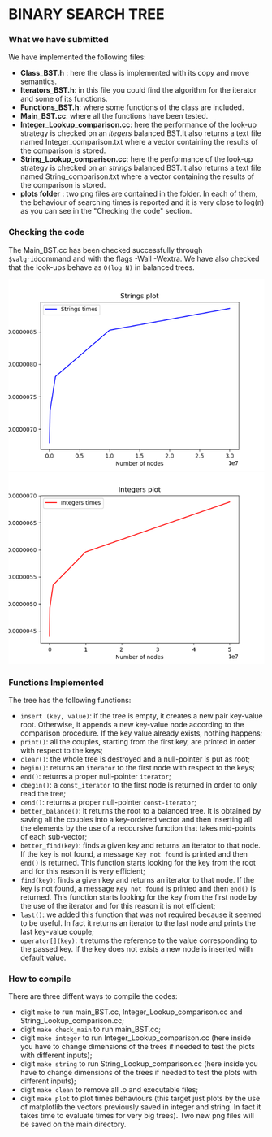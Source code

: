 # BINARY SEARCH TREE

### What we have submitted
We have implemented the following files:

- **Class_BST.h** : here the class is implemented with its copy and move semantics. 
- **Iterators_BST.h**: in this file you could find the algorithm for the iterator and some of its functions.
- **Functions_BST.h**: where some functions of the class are included.
- **Main_BST.cc**: where all the functions have been tested.
- **Integer_Lookup_comparison.cc**: here the performance of the look-up strategy is checked on an *itegers* balanced BST.It also returns a text file named Integer_comparison.txt where a vector containing the results of the comparison is stored. 
- **String_Lookup_comparison.cc**: here the performance of the look-up strategy is checked on an *strings* balanced BST.It also returns a text file named String_comparison.txt where a vector containing the results of the comparison is stored.
- **plots folder** : two png files are contained in the folder. In each of them, the behaviour of searching times is reported and it is very close to log(n) as you can see in the "Checking the code" section.

### Checking the code
The Main_BST.cc has been checked successfully through `$valgrid`command and with the flags -Wall -Wextra.
We have also checked that the look-ups behave as `O(log N)` in balanced trees.

![](plots/String_plot.png)
![](plots/Integer_plot.png)

### Functions Implemented
The tree has the following functions:

- `insert (key, value)`: if the tree is empty, it creates a new pair key-value root. Otherwise, it appends a new key-value node according to the comparison procedure. If the key value already exists, nothing happens;
- `print()`: all the couples, starting from the first key, are printed in order with respect to the keys;
- `clear()`: the whole tree is destroyed and a null-pointer is put as root;
- `begin()`: returns an `iterator` to the first node with respect to the keys;
- `end()`: returns a proper null-pointer `iterator`;
- `cbegin()`: a `const_iterator` to the first node is returned in order to only read the tree;
- `cend()`: returns a proper null-pointer `const-iterator`;
- `better_balance()`: it returns the root to a balanced tree. It is obtained by saving all the couples into a key-ordered vector and then inserting all the elements by the use of a recoursive function that takes mid-points of each sub-vector;
- `better_find(key)`: finds a given key and returns an iterator to that node. If the key is not found, a message `Key not found` is printed and then `end()` is returned. This function starts looking for the key from the root and for this reason it is very efficient;
- `find(key)`: finds a given key and returns an iterator to that node. If the key is not found, a message `Key not found` is printed and then `end()` is returned. This function starts looking for the key from the first node by the use of the iterator and for this reason it is not efficient;
- `last()`: we added this function that was not required because it seemed to be useful. In fact it returns an iterator to the last node and prints the last key-value couple;
- `operator[](key)`: it returns the reference to the value corresponding to the passed key. If the key does not exists a new node is inserted with default value.

### How to compile

There are three diffent ways to compile the codes:

- digit `make` to run main_BST.cc, Integer_Lookup_comparison.cc and String_Lookup_comparison.cc;
- digit `make check_main` to run main_BST.cc;
- digit `make integer` to run Integer_Lookup_comparison.cc (here inside you have to change dimensions of the trees if needed to test the plots with different inputs);
- digit `make string` to run String_Lookup_comparison.cc (here inside you have to change dimensions of the trees if needed to test the plots with different inputs);
- digit `make clean` to remove all .o and executable files;
- digit `make plot` to plot times behaviours (this target just plots by the use of matplotlib the vectors previously saved in integer and string. In fact it takes time to evaluate times for very big trees). Two new png files will be saved on the main directory.






